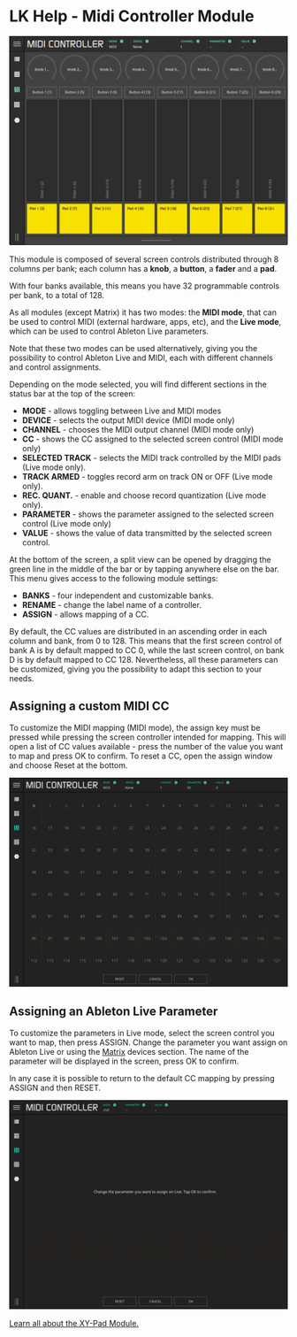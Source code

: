 # LK Help - Midi Controller Module

![LK Midi Controller Overview](/lk/images/controller/overview.png)

This module is composed of several screen controls distributed through 8 columns per bank; each column has a **knob**, a **button**, a **fader** and a **pad**.

With four banks available, this means you have 32 programmable controls per bank, to a total of 128.

As all modules (except Matrix) it has two modes: the **MIDI mode**, that can be used to control MIDI (external hardware, apps, etc), and the **Live mode**, which can be used to control Ableton Live parameters.

Note that these two modes can be used alternatively, giving you the possibility to control Ableton Live and MIDI, each with different channels and control assignments.

Depending on the mode selected, you will find different sections in the status bar at the top of the screen:

- **MODE** - allows toggling between Live and MIDI modes
- **DEVICE** - selects the output MIDI device (MIDI mode only)
- **CHANNEL** - chooses the MIDI output channel (MIDI mode only)
- **CC** - shows the CC assigned to the selected screen control (MIDI mode only)
- **SELECTED TRACK** - selects the MIDI track controlled by the MIDI pads (Live mode only).
- **TRACK ARMED** - toggles record arm on track ON or OFF (Live mode only).
- **REC. QUANT.** - enable and choose record quantization (Live mode only).
- **PARAMETER** - shows the parameter assigned to the selected screen control (Live mode only)
- **VALUE** - shows the value of data transmitted by the selected screen control.

At the bottom of the screen, a split view can be opened by dragging the green line in the middle of the bar or by tapping anywhere else on the bar. This menu gives access to the following module settings:

- **BANKS** - four independent and customizable banks.
- **RENAME** - change the label name of a controller.
- **ASSIGN** - allows mapping of a CC.

By default, the CC values are distributed in an ascending order in each column and bank, from 0 to 128. This means that the first screen control of bank A is by default mapped to CC 0, while the last screen control, on bank D is by default mapped to CC 128. Nevertheless, all these parameters can be customized, giving you the possibility to adapt this section to your needs.

## Assigning a custom MIDI CC

To customize the MIDI mapping (MIDI mode), the assign key must be pressed while pressing the screen controller intended for mapping. This will open a list of CC values available - press the number of the value you want to map and press OK to confirm. To reset a CC, open the assign window and choose Reset at the bottom.

![LK Midi Controller Module CC Assign](/lk/images/controller/cc-assign.png)

## Assigning an Ableton Live Parameter

To customize the parameters in Live mode, select the screen control you want to map, then press ASSIGN. Change the parameter you want assign on Ableton Live or using the [Matrix](matrix) devices section. The name of the parameter will be displayed in the screen, press OK to confirm.

In any case it is possible to return to the default CC mapping by pressing ASSIGN and then RESET.

![LK Midi Controller Ableton Live Parameter assign](/lk/images/controller/live-assign.png)

[Learn all about the XY-Pad Module.](xy-pad)
